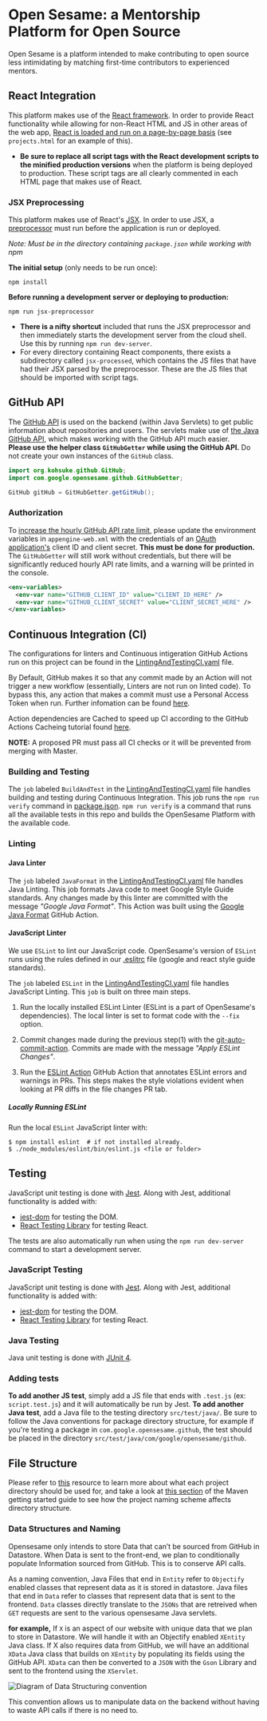 # Open Sesame: a Mentorship Platform for Open Source
Open Sesame is a platform intended to make contributing to open source less intimidating by matching first-time contributors to experienced mentors.

## React Integration
This platform makes use of the [React framework](https://reactjs.org/). In order to provide React functionality while allowing for non-React HTML and JS
in other areas of the web app, [React is loaded and run on a page-by-page basis](https://reactjs.org/docs/add-react-to-a-website.html) (see `projects.html` for an example of this).
* **Be sure to replace all script tags with the React development scripts to the minified production versions** when the platform is being deployed to production.
These script tags are all clearly commented in each HTML page that makes use of React.
### JSX Preprocessing
This platform makes use of React's [JSX](https://reactjs.org/docs/introducing-jsx.html). In order to use JSX, a [preprocessor](https://reactjs.org/docs/add-react-to-a-website.html#add-jsx-to-a-project) must run before the application is run or deployed.

*Note: Must be in the directory containing `package.json` while working with npm*

**The initial setup** (only needs to be run once):
```
npm install
```

**Before running a development server or deploying to production:**
```
npm run jsx-preprocessor
```

* **There is a nifty shortcut** included that runs the JSX preprocessor and then immediately starts the development server from the cloud shell. Use this by running `npm run dev-server`.
* For every directory containing React components, there exists a subdirectory called `jsx-processed`, which contains the JS files that have had their JSX parsed by the preprocessor. These are the JS files that should be imported with script tags.

## GitHub API
The [GitHub API](https://developer.github.com/v3/) is used on the backend (within Java Servlets) to get public information about repositories and users. The servlets make use of [the Java GitHub API](https://github-api.kohsuke.org/), which makes working with the GitHub API much easier.\
**Please use the helper class `GitHubGetter` while using the GitHub API.** Do not create your own instances of the `GitHub` class.
```java
import org.kohsuke.github.GitHub;
import com.google.opensesame.github.GitHubGetter;

GitHub gitHub = GitHubGetter.getGitHub();
```
### Authorization
To [increase the hourly GitHub API rate limit](https://developer.github.com/v3/#increasing-the-unauthenticated-rate-limit-for-oauth-applications), please update the environment variables in `appengine-web.xml` with the credentials of an [OAuth application's](https://developer.github.com/apps/about-apps/#about-oauth-apps) client ID and client secret. **This must be done for production.** The `GitHubGetter` will still work without credentials, but there will be significantly reduced hourly API rate limits, and a warning will be printed in the console. 
```xml
<env-variables>
  <env-var name="GITHUB_CLIENT_ID" value="CLIENT_ID_HERE" />
  <env-var name="GITHUB_CLIENT_SECRET" value="CLIENT_SECRET_HERE" />
</env-variables>
```

## Continuous Integration (CI)
The configurations for linters and Continuous intigeration GitHub Actions run on
this project can be found in the [LintingAndTestingCI.yaml](.github/workflows/LintingAndTestingCI.yaml) file.

By Default, GitHub makes it so that any commit made by an Action will not trigger a new workflow
(essentially, Linters are not run on linted code). To bypass this, any action that
makes a commit must use a Personal Access Token when run. Further infomation can be found 
[here](https://docs.github.com/en/actions/reference/events-that-trigger-workflows#triggering-new-workflows-using-a-personal-access-token).

Action dependencies are Cached to speed up CI according to the GitHub Actions Cacheing tutorial
found [here](https://docs.github.com/en/actions/configuring-and-managing-workflows/caching-dependencies-to-speed-up-workflows).

__NOTE:__ A proposed PR must pass all CI checks or it will be prevented from merging with Master.


### Building and Testing
The ```job``` labeled ```BuildAndTest``` in the [LintingAndTestingCI.yaml](.github/workflows/LintingAndTestingCI.yaml) file handles building and testing during Continuous Integration. This job runs the ```npm run verify``` command in [package.json](package.json). ```npm run verify``` is a command that runs all the available tests in this repo and builds the OpenSesame Platform with the available code. 

### Linting
#### Java Linter
The ```job``` labeled ```JavaFormat``` in the [LintingAndTestingCI.yaml](.github/workflows/LintingAndTestingCI.yaml) file handles Java Linting. This job formats Java code to meet Google Style Guide standards. Any changes made by this linter are committed with the message _"Google Java Format"_. This Action was built using the [Google Java Format](https://github.com/marketplace/actions/google-java-format#google-java-format-action) GitHub Action.

#### JavaScript Linter
We use ```ESLint``` to lint our JavaScript code. OpenSesame's version of ```ESLint```
runs using the rules defined in our [.eslitrc](./.eslintrc) file (google and react style guide standards).

The ```job``` labeled ```ESLint``` in the [LintingAndTestingCI.yaml](.github/workflows/LintingAndTestingCI.yaml) file handles JavaScript Linting. This ```job``` is built on three main steps.

1. Run the locally installed ESLint Linter (ESLint is a part of OpenSesame's
dependencies). The local linter is set to format code with the ```--fix``` option.

2. Commit changes made during the previous step(1) with the [git-auto-commit-action](https://github.com/marketplace/actions/git-auto-commit#git-auto-commit-action). Commits are made with the message _"Apply ESLint Changes"_.

3. Run the [ESLint Action](https://github.com/marketplace/actions/eslint-action#eslint-action) GitHub Action that annotates ESLint errors and warnings in PRs. This steps makes the style violations evident when looking at PR diffs in the file changes PR tab. 

##### Locally Running ESLint 
Run the local ```ESLint``` JavaScript linter with:
```
$ npm install eslint  # if not installed already.
$ ./node_modules/eslint/bin/eslint.js <file or folder>
```

## Testing
JavaScript unit testing is done with [Jest](https://jestjs.io/). Along with Jest, additional functionality is added with:
* [jest-dom](https://github.com/testing-library/jest-dom) for testing the DOM.
* [React Testing Library](https://testing-library.com/docs/react-testing-library/intro) for testing React.

The tests are also automatically run when using the `npm run dev-server` command to start a development server.

### JavaScript Testing
JavaScript unit testing is done with [Jest](https://jestjs.io/). Along with Jest, additional functionality is added with:
* [jest-dom](https://github.com/testing-library/jest-dom) for testing the DOM.
* [React Testing Library](https://testing-library.com/docs/react-testing-library/intro) for testing React.

### Java Testing
Java unit testing is done with [JUnit 4](https://junit.org/junit4/).

### Adding tests
**To add another JS test**, simply add a JS file that ends with `.test.js` (ex: `script.test.js`) and it will automatically be run by Jest.
**To add another Java test**, add a Java file to the testing directory `src/test/java/`. Be sure to follow the Java conventions for package directory structure, for example if you're testing a package in `com.google.opensesame.github`, the test should be placed in the directory `src/test/java/com/google/opensesame/github`.

## File Structure
Please refer to [this](https://maven.apache.org/guides/introduction/introduction-to-the-standard-directory-layout.html) resource to learn more about what each project directory should be used for, and take a look at [this section](https://maven.apache.org/guides/getting-started/#how-do-i-make-my-first-maven-project) of the Maven getting started guide to see how the project naming scheme affects directory structure.

### Data Structures and Naming
Opensesame only intends to store Data that can’t be sourced from GitHub in Datastore. When Data is sent to the front-end, we plan to conditionally populate Information sourced from GitHub. This is to conserve API calls.

As a naming convention, Java Files that end in ```Entity``` refer to ```Objectify``` enabled classes that represent data as it is stored in datastore. Java files that end in ```Data``` refer to classes that represent data that is sent to the frontend. ```Data``` classes directly translate to the ```JSONs``` that are retreived when ```GET``` requests are sent to the various opensesame Java servlets.

__for example,__ If ```X``` is an aspect of our website with unique data that we plan to store in Datastore. We will handle it with an Objectify enabled ```XEntity``` Java class. If X also requires data from GitHub, we will have an additional ```XData``` Java class that builds on ```XEntity``` by populating its fields using the GitHub API. ```XData``` can then be converted to a ```JSON``` with the ```Gson``` Library and sent to the frontend using the ```XServlet```.

![Diagram of Data Structuring convention](https://pasteboard.co/JiSqZY4.png)

This convention allows us to manipulate data on the backend without having to waste API calls if there is no need to.
